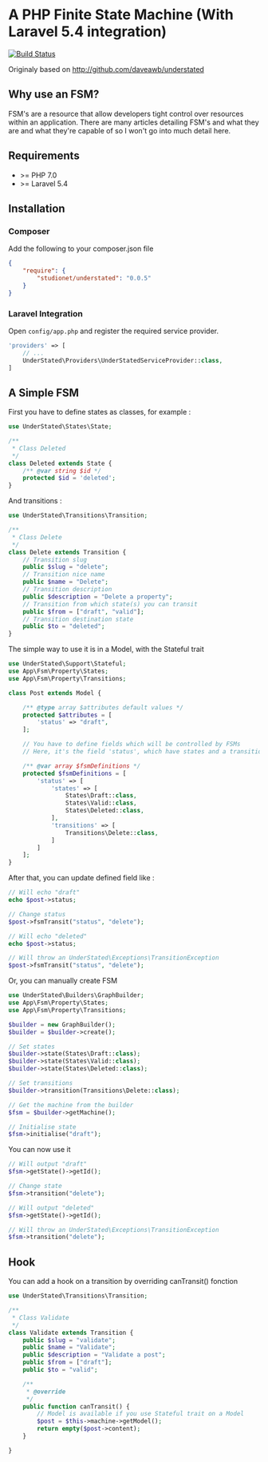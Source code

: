 A PHP Finite State Machine (With Laravel 5.4 integration)
==========================
[![Build Status](https://travis-ci.org/Daveawb/UnderStated.svg?branch=master)](https://travis-ci.org/Daveawb/UnderStated)

Originaly based on http://github.com/daveawb/understated

## Why use an FSM?
FSM's are a resource that allow developers tight control over resources within an application. There are many
articles detailing FSM's and what they are and what they're capable of so I won't go into much detail here.

## Requirements
- \>= PHP 7.0
- \>= Laravel 5.4

## Installation
### Composer
Add the following to your composer.json file

````json
{
    "require": {
        "studionet/understated": "0.0.5"
    }
}
````

### Laravel Integration
Open `config/app.php` and register the required service provider.

```php
'providers' => [
    // ...
    UnderStated\Providers\UnderStatedServiceProvider::class,
]
```

## A Simple FSM

First you have to define states as classes, for example :

````php
use UnderStated\States\State;

/**
 * Class Deleted
 */
class Deleted extends State {
	/** @var string $id */
	protected $id = 'deleted';
}
````

And transitions :

````php
use UnderStated\Transitions\Transition;

/**
 * Class Delete
 */
class Delete extends Transition {
	// Transition slug
	public $slug = "delete";
	// Transition nice name
	public $name = "Delete";
	// Transition description
	public $description = "Delete a property";
	// Transition from which state(s) you can transit
	public $from = ["draft", "valid"];
	// Transition destination state
	public $to = "deleted";
}
````

The simple way to use it is in a Model, with the Stateful trait

````php
use UnderStated\Support\Stateful;
use App\Fsm\Property\States;
use App\Fsm\Property\Transitions;

class Post extends Model {

	/** @type array $attributes default values */
	protected $attributes = [
		'status' => "draft",
	];

	// You have to define fields which will be controlled by FSMs
	// Here, it's the field 'status', which have states and a transition

	/** @var array $fsmDefinitions */
	protected $fsmDefinitions = [
		'status' => [
			'states' => [
				States\Draft::class,
				States\Valid::class,
				States\Deleted::class,
			],
			'transitions' => [
				Transitions\Delete::class,
			]
		]
	];
}
````

After that, you can update defined field like :
````php
// Will echo "draft"
echo $post->status;

// Change status
$post->fsmTransit("status", "delete");

// Will echo "deleted"
echo $post->status;

// Will throw an UnderStated\Exceptions\TransitionException
$post->fsmTransit("status", "delete");
````


Or, you can manually create FSM

````php
use UnderStated\Builders\GraphBuilder;
use App\Fsm\Property\States;
use App\Fsm\Property\Transitions;

$builder = new GraphBuilder();
$builder = $builder->create();

// Set states
$builder->state(States\Draft::class);
$builder->state(States\Valid::class);
$builder->state(States\Deleted::class);

// Set transitions
$builder->transition(Transitions\Delete::class);

// Get the machine from the builder
$fsm = $builder->getMachine();

// Initialise state
$fsm->initialise("draft");
````

You can now use it

````php
// Will output "draft"
$fsm->getState()->getId();

// Change state
$fsm->transition("delete");

// Will output "deleted"
$fsm->getState()->getId();

// Will throw an UnderStated\Exceptions\TransitionException
$fsm->transition("delete");
````

## Hook
You can add a hook on a transition by overriding canTransit() fonction

````php
use UnderStated\Transitions\Transition;

/**
 * Class Validate
 */
class Validate extends Transition {
	public $slug = "validate";
	public $name = "Validate";
	public $description = "Validate a post";
	public $from = ["draft"];
	public $to = "valid";

	/**
	 * @override
	 */
	public function canTransit() {
		// Model is available if you use Stateful trait on a Model
		$post = $this->machine->getModel();
		return empty($post->content);
	}

}
````